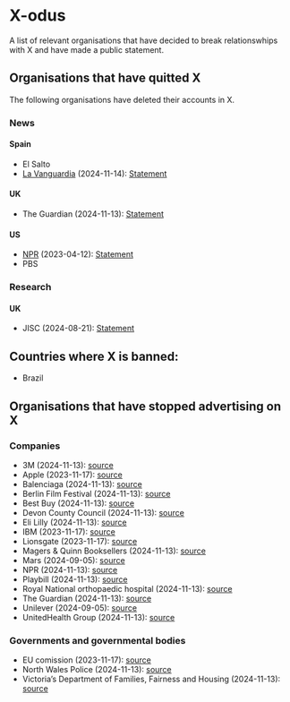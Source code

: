 # X-odus

A list of relevant organisations that have decided to break relationswhips with X and have made a public statement.

## Organisations that have quitted X

The following organisations have deleted their accounts in X.

### News

#### Spain
- El Salto
- [La Vanguardia](https://www.lavanguardia.com) (2024-11-14): [Statement](https://www.lavanguardia.com/vida/20241114/10105193/vanguardia-dejara-publicar-x-convertido-red-desinformacion.html?utm_medium=Social&utm_source=Twitter#Echobox=1731565211) 

#### UK
- The Guardian (2024-11-13): [Statement](https://www.theguardian.com/media/2024/nov/13/why-the-guardian-is-no-longer-posting-on-x) 

#### US

- [NPR](https://www.npr.org/) (2023-04-12): [Statement](https://www.npr.org/2023/04/12/1169269161/npr-leaves-twitter-government-funded-media-label) 
- PBS

### Research

#### UK

- JISC (2024-08-21): [Statement](https://www.jisc.ac.uk/news/all/our-statement-on-leaving-x-twitter)

## Countries where X is banned:

- Brazil

## Organisations that have stopped advertising on X

### Companies

- 3M (2024-11-13): [source](https://uk.news.yahoo.com/brands-quit-x-twitter-guardian-175505372.html)
- Apple (2023-11-17): [source](https://www.axios.com/2023/11/17/apple-twitter-x-advertising-elon-musk-antisemitism-ads)
- Balenciaga (2024-11-13): [source](https://uk.news.yahoo.com/brands-quit-x-twitter-guardian-175505372.html)
- Berlin Film Festival (2024-11-13): [source](https://uk.news.yahoo.com/brands-quit-x-twitter-guardian-175505372.html)  
- Best Buy (2024-11-13): [source](https://uk.news.yahoo.com/brands-quit-x-twitter-guardian-175505372.html)  
- Devon County Council (2024-11-13): [source](https://uk.news.yahoo.com/brands-quit-x-twitter-guardian-175505372.html)      
- Eli Lilly (2024-11-13): [source](https://uk.news.yahoo.com/brands-quit-x-twitter-guardian-175505372.html)
- IBM (2023-11-17): [source](https://www.axios.com/2023/11/17/x-elon-musk-ibm-amazon-apple-ads-antisemitic)  
- Lionsgate (2023-11-17): [source](https://www.bloomberg.com/news/articles/2023-11-17/lionsgate-has-suspended-all-advertising-on-x-spokesman-says)
- Magers & Quinn Booksellers (2024-11-13): [source](https://uk.news.yahoo.com/brands-quit-x-twitter-guardian-175505372.html)    
- Mars (2024-09-05): [source](https://edition.cnn.com/2024/09/05/business/advertisers-x-withdrawal/index.html)     
- NPR (2024-11-13): [source](https://uk.news.yahoo.com/brands-quit-x-twitter-guardian-175505372.html)       
- Playbill (2024-11-13): [source](https://uk.news.yahoo.com/brands-quit-x-twitter-guardian-175505372.html)    
- Royal National orthopaedic hospital (2024-11-13): [source](https://uk.news.yahoo.com/brands-quit-x-twitter-guardian-175505372.html)
- The Guardian (2024-11-13): [source](https://uk.news.yahoo.com/brands-quit-x-twitter-guardian-175505372.html)
- Unilever (2024-09-05): [source](https://edition.cnn.com/2024/09/05/business/advertisers-x-withdrawal/index.html)
- UnitedHealth Group (2024-11-13): [source](https://uk.news.yahoo.com/brands-quit-x-twitter-guardian-175505372.html)    

### Governments and governmental bodies

- EU comission (2023-11-17): [source](https://www.politico.eu/article/no-more-ads-elon-musk-x-twitter-european-commission-tell-staff/)
- North Wales Police (2024-11-13): [source](https://uk.news.yahoo.com/brands-quit-x-twitter-guardian-175505372.html)    
- Victoria’s Department of Families, Fairness and Housing (2024-11-13): [source](https://uk.news.yahoo.com/brands-quit-x-twitter-guardian-175505372.html)    

